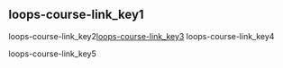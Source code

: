 ## loops-course-link_key1
loops-course-link_key2[loops-course-link_key3](http://saral.navgurukul.org/course/83)
loops-course-link_key4

loops-course-link_key5